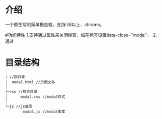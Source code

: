 # 介绍
一个原生写的简单模态框，支持IE8以上、chrome。

#功能特性
1.支持通过属性来关闭弹窗，如在标签设置data-close="modal"。
2.通过

# 目录结构

```
│ //跟目录
│  modal.html //示例文件
│  
├─css //样式目录
│      modal.css //modal样式
│      
└─js //js目录
        modal.js //modal脚本
```
# 
